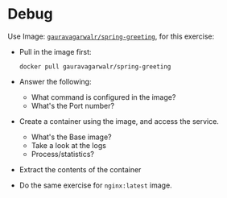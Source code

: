 # Debug

Use Image: [`gauravagarwalr/spring-greeting`](https://hub.docker.com/repository/docker/gauravagarwalr/spring-greeting), for this exercise:

- Pull in the image first:

  `docker pull gauravagarwalr/spring-greeting`

- Answer the following:
  - What command is configured in the image?
  - What's the Port number?

- Create a container using the image, and access the service.
  - What's the Base image?
  - Take a look at the logs
  - Process/statistics?

- Extract the contents of the container

- Do the same exercise for `nginx:latest` image.
